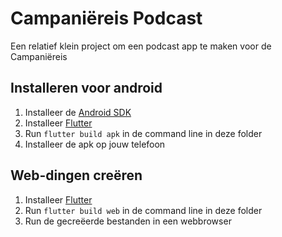 # Campaniëreis Podcast

Een relatief klein project om een podcast app te maken voor de Campaniëreis

## Installeren voor android
1. Installeer de [Android SDK](https://developer.android.com/about/versions/11/setup-sdk)
2. Installeer [Flutter](https://docs.flutter.dev/get-started/install)
3. Run `flutter build apk` in de command line in deze folder
4. Installeer de apk op jouw telefoon
## Web-dingen creëren
1. Installeer [Flutter](https://docs.flutter.dev/get-started/install)
2. Run `flutter build web` in de command line in deze folder
3. Run de gecreëerde bestanden in een webbrowser
